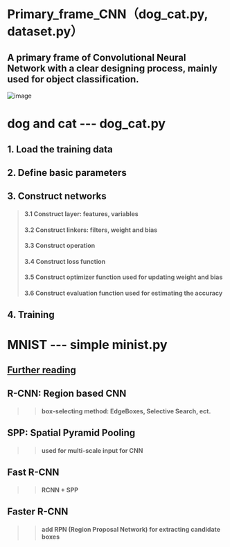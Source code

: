 Primary_frame_CNN（dog_cat.py, dataset.py）  
============
A primary frame of Convolutional Neural Network with a clear designing process, mainly used for object classification.  
------------
![image](https://github.com/Menglinucas/Primary_frame_CNN/blob/master/CNN.PNG)  

# dog and cat --- dog_cat.py
## 1. Load the training data  
## 2. Define basic parameters  
## 3. Construct networks  
> ####  3.1 Construct layer: features, variables  
> ####  3.2 Construct linkers: filters, weight and bias  
> ####  3.3 Construct operation  
> ####  3.4 Construct loss function  
> ####  3.5 Construct optimizer function used for updating weight and bias  
> ####  3.6 Construct evaluation function used for estimating the accuracy  
## 4. Training  

# MNIST --- simple minist.py  
                                             
[Further reading](https://www.cnblogs.com/skyfsm/p/6806246.html)  
--------------
## R-CNN: Region based CNN  
>> #### box-selecting method: EdgeBoxes, Selective Search, ect.  
## SPP: Spatial Pyramid Pooling  
>> #### used for multi-scale input for CNN  
## Fast R-CNN  
>> #### RCNN + SPP  
## Faster R-CNN  
>> #### add **RPN (Region Proposal Network)** for extracting candidate boxes
